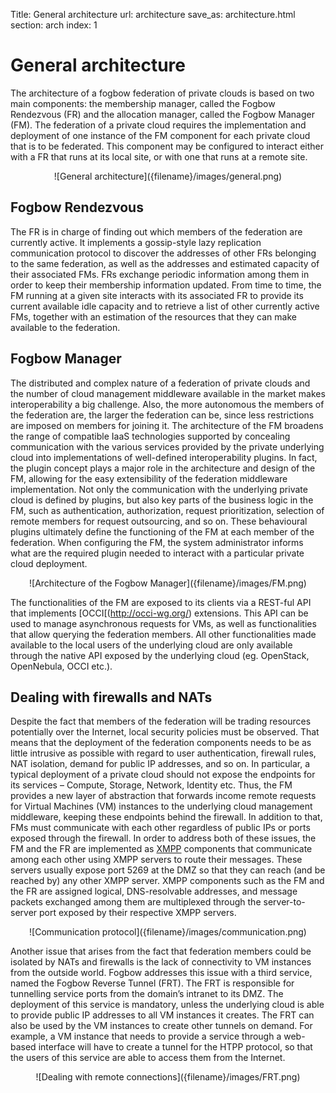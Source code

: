 Title: General architecture
url: architecture
save_as: architecture.html
section: arch
index: 1

# General architecture

The architecture of a fogbow federation of private clouds is based on two main components: the membership manager, called the Fogbow Rendezvous (FR) and the allocation manager, called the Fogbow Manager (FM). The federation of a private cloud requires the implementation and deployment of one instance of the FM component for each private cloud that is to be federated. This component may be configured to interact either with a FR that runs at its local site, or with one that runs at a remote site.

<center>![General architecture]({filename}/images/general.png)</center>

## Fogbow Rendezvous

The FR is in charge of finding out which members of the federation are currently active. It implements a gossip-style lazy replication communication protocol to discover the addresses of other FRs belonging to the same federation, as well as the addresses and estimated capacity of their associated FMs. FRs exchange periodic information among them in order to keep their membership information updated. From time to time, the FM running at a given site interacts with its associated FR to provide its current available idle capacity and to retrieve a list of other currently active FMs, together with an estimation of the resources that they can make available to the federation.

## Fogbow Manager

The distributed and complex nature of a federation of private clouds and the number of cloud management middleware available in the market makes interoperability a big challenge. Also, the more autonomous the members of the federation are, the larger the federation can be, since less restrictions are imposed on members for joining it. The architecture of the FM broadens the range of compatible IaaS technologies supported by concealing communication with the various services provided by the private underlying cloud into implementations of well-defined interoperability plugins. In fact, the plugin concept plays a major role in the architecture and design of the FM, allowing for the easy extensibility of the federation middleware implementation. Not only the communication with the underlying private cloud is defined by plugins, but also key parts of the business logic in the FM, such as authentication, authorization, request prioritization, selection of remote members for request outsourcing, and so on. These behavioural plugins ultimately define the functioning of the FM at each member of the federation. When configuring the FM, the system administrator informs what are the required plugin needed to interact with a particular private cloud deployment.

<center>![Architecture of the Fogbow Manager]({filename}/images/FM.png)</center>

The functionalities of the FM are exposed to its clients via a REST-ful API that implements [OCCI[(http://occi-wg.org/) extensions. This API can be used to manage asynchronous requests for VMs, as well as functionalities that allow querying the federation members. All other functionalities made available to the local users of the underlying cloud are only available through the native API exposed by the underlying cloud (eg. OpenStack, OpenNebula, OCCI etc.).

## Dealing with firewalls and NATs

Despite the fact that members of the federation will be trading resources potentially over the Internet, local security policies must be observed. That means that the deployment of the federation components needs to be as little intrusive as possible with regard to user authentication, firewall rules, NAT isolation, demand for public IP addresses, and so on. In particular, a typical deployment of a private cloud should not expose the endpoints for its services – Compute, Storage, Network, Identity etc. Thus, the FM provides a new layer of abstraction that forwards income remote requests for Virtual Machines (VM) instances to the underlying cloud management middleware, keeping these endpoints behind the firewall. In addition to that, FMs must communicate with each other regardless of public IPs or ports exposed through the firewall. In order to address both of these issues, the FM and the FR are implemented as [XMPP](http://xmpp.org/) components that communicate among each other using XMPP servers to route their messages. These servers usually expose port 5269 at the DMZ so that they can reach (and be reached by) any other XMPP server. XMPP components such as the FM and the FR are assigned logical, DNS-resolvable addresses, and message packets exchanged among them are multiplexed through the server-to-server port exposed by their respective XMPP servers.

<center>![Communication protocol]({filename}/images/communication.png)</center>

Another issue that arises from the fact that federation members could be isolated by NATs and firewalls is the lack of connectivity to VM instances from the outside world. Fogbow addresses this issue with a third service, named the Fogbow Reverse Tunnel (FRT). The FRT is responsible for tunnelling service ports from the domain’s intranet to its DMZ. The deployment of this service is mandatory, unless the underlying cloud is able to provide public IP addresses to all VM instances it creates. The FRT can also be used by the VM instances to create other tunnels on demand. For example, a VM instance that needs to provide a service through a web-based interface will have to create a tunnel for the HTPP protocol, so that the users of this service are able to access them from the Internet.

<center>![Dealing with remote connections]({filename}/images/FRT.png)</center>
